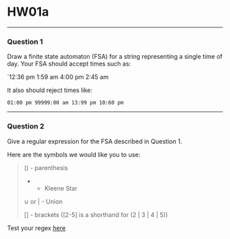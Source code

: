 # HW01a
---
### Question 1

Draw a finite state automaton (FSA) for a string representing a single time of day. Your FSA should accept times such as: 

`12:36 pm 1:59 am 4:00 pm 2:45 am 

It also should reject times like: 

`01:00 pm 99999:00 am 13:99 pm 10:60 pm`

---
### Question 2

Give a regular expression for the FSA described in Question 1. 

Here are the symbols we would like you to use:
>() - parenthesis 
>
>* - Kleene Star 
>
 >$\cup$ or | - Union
 >
 >[] - brackets ([2-5] is a shorthand for (2 | 3 | 4 | 5)) 
 
 Test your regex [here](https://regexr.com/)